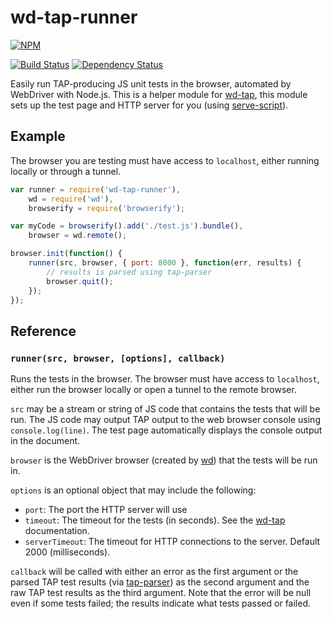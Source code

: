 # wd-tap-runner

[![NPM](https://nodei.co/npm/wd-tap-runner.png?compact=true)](https://nodei.co/npm/wd-tap-runner/)

[![Build Status](https://drone.io/github.com/conradz/wd-tap-runner/status.png)](https://drone.io/github.com/conradz/wd-tap-runner/latest)
[![Dependency Status](https://david-dm.org/conradz/wd-tap-runner.png)](https://david-dm.org/conradz/wd-tap-runner)

Easily run TAP-producing JS unit tests in the browser, automated by WebDriver
with Node.js. This is a helper module for
[wd-tap](https://npmjs.org/package/wd-tap), this module sets up the test page
and HTTP server for you (using
[serve-script](https://npmjs.org/package/serve-script)).

## Example

The browser you are testing must have access to `localhost`, either running
locally or through a tunnel.

```js
var runner = require('wd-tap-runner'),
    wd = require('wd'),
    browserify = require('browserify');

var myCode = browserify().add('./test.js').bundle(),
    browser = wd.remote();

browser.init(function() {
    runner(src, browser, { port: 8000 }, function(err, results) {
        // results is parsed using tap-parser
        browser.quit();
    });
});
```

## Reference

### `runner(src, browser, [options], callback)`

Runs the tests in the browser. The browser must have access to `localhost`,
either run the browser locally or open a tunnel to the remote browser.

`src` may be a stream or string of JS code that contains the tests that will
be run. The JS code may output TAP output to the web browser console using
`console.log(line)`. The test page automatically displays the console output in
the document.

`browser` is the WebDriver browser (created by
[wd](https://npmjs.org/package/wd)) that the tests will be run in.

`options` is an optional object that may include the following:

 * `port`: The port the HTTP server will use
 * `timeout`: The timeout for the tests (in seconds). See the
   [wd-tap](https://github.com/conradz/wd-tap) documentation.
 * `serverTimeout`: The timeout for HTTP connections to the server. Default
   2000 (milliseconds).

`callback` will be called with either an error as the first argument or the 
parsed TAP test results (via [tap-parser](https://npmjs.org/package/tap-parser)) 
as the second argument and the raw TAP test results as the third argument. Note 
that the error will be null even if some tests failed; the results indicate what 
tests passed or failed.

